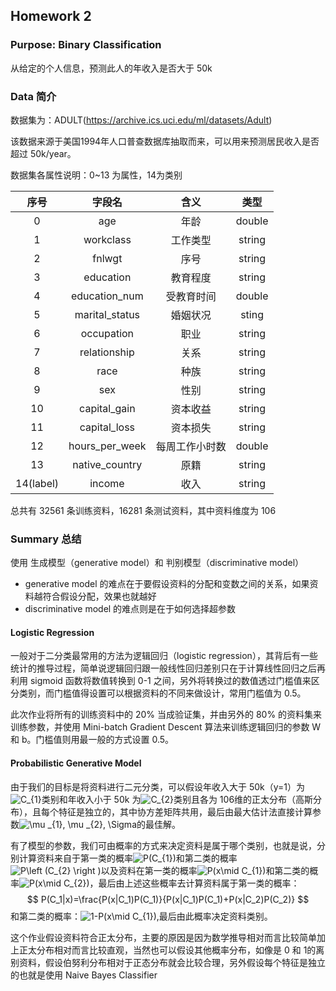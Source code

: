 ## Homework 2

### Purpose: Binary Classification

从给定的个人信息，预测此人的年收入是否大于 50k

### Data 简介

数据集为：ADULT(https://archive.ics.uci.edu/ml/datasets/Adult)

该数据来源于美国1994年人口普查数据库抽取而来，可以用来预测居民收入是否超过 50k/year。

数据集各属性说明：0~13 为属性，14为类别

|   序号    |     字段名     |      含义      |  类型  |
| :-------: | :------------: | :------------: | :----: |
|     0     |      age       |      年龄      | double |
|     1     |   workclass    |    工作类型    | string |
|     2     |     fnlwgt     |      序号      | string |
|     3     |   education    |    教育程度    | string |
|     4     | education_num  |   受教育时间   | double |
|     5     | marital_status |    婚姻状况    | sting  |
|     6     |   occupation   |      职业      | string |
|     7     |  relationship  |      关系      | string |
|     8     |      race      |      种族      | string |
|     9     |      sex       |      性别      | string |
|    10     |  capital_gain  |    资本收益    | string |
|    11     |  capital_loss  |    资本损失    | string |
|    12     | hours_per_week | 每周工作小时数 | double |
|    13     | native_country |      原籍      | string |
| 14(label) |     income     |      收入      | string |

总共有 32561 条训练资料，16281 条测试资料，其中资料维度为 106

### Summary 总结

使用 生成模型（generative model）和 判别模型（discriminative model）

- generative model 的难点在于要假设资料的分配和变数之间的关系，如果资料越符合假设分配，效果也就越好
- discriminative model 的难点则是在于如何选择超参数

#### Logistic Regression

一般对于二分类最常用的方法为逻辑回归（logistic regression），其背后有一些统计的推导过程，简单说逻辑回归跟一般线性回归差别只在于计算线性回归之后再利用 sigmoid 函数将数值转换到 0-1 之间，另外将转换过的数值透过门槛值来区分类别，而门槛值得设置可以根据资料的不同来做设计，常用门槛值为 0.5。

此次作业将所有的训练资料中的 20% 当成验证集，并由另外的 80% 的资料集来训练参数，并使用 Mini-batch Gradient Descent 算法来训练逻辑回归的参数 W 和 b。门槛值则用最一般的方式设置 0.5。

#### Probabilistic Generative Model

由于我们的目标是将资料进行二元分类，可以假设年收入大于 50k（y=1）为 <img src="https://latex.codecogs.com/gif.latex?C_{1}" title="C_{1}" />类别和年收入小于 50k 为<img src="https://latex.codecogs.com/gif.latex?C_{2}" title="C_{2}" />类别且各为 106维的正太分布（高斯分布），且每个特征是独立的，其中协方差矩阵共用，最后由最大估计法直接计算参数<img src="https://latex.codecogs.com/gif.latex?\mu&space;_{1},&space;\mu&space;_{2},&space;\Sigma" title="\mu _{1}, \mu _{2}, \Sigma" />的最佳解。

有了模型的参数，我们可由概率的方式来决定资料是属于哪个类别，也就是说，分别计算资料来自于第一类的概率<img src="https://latex.codecogs.com/gif.latex?P(C_{1})" title="P(C_{1})" />和第二类的概率<img src="https://latex.codecogs.com/gif.latex?P\left&space;(C_{2}&space;\right&space;)" title="P\left (C_{2} \right )" />以及资料在第一类的概率<img src="https://latex.codecogs.com/gif.latex?P(x\mid&space;C_{1})" title="P(x\mid C_{1})" />和第二类的概率<img src="https://latex.codecogs.com/gif.latex?P(x\mid&space;C_{2})" title="P(x\mid C_{2})" />，最后由上述这些概率去计算资料属于第一类的概率：
$$
P(C_1|x)=\frac{P(x|C_1)P(C_1)}{P(x|C_1)P(C_1)+P(x|C_2)P(C_2)}
$$
和第二类的概率：<img src="https://latex.codecogs.com/gif.latex?1-P(x\mid&space;C_{1})" title="1-P(x\mid C_{1})" />,最后由此概率决定资料类别。

这个作业假设资料符合正太分布，主要的原因是因为数学推导相对而言比较简单加上正太分布相对而言比较直观，当然也可以假设其他概率分布，如像是 0 和 1的离别资料，假设伯努利分布相对于正态分布就会比较合理，另外假设每个特征是独立的也就是使用 Naive Bayes Classifier

